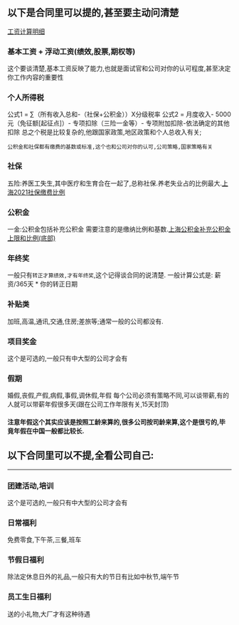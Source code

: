 

## 以下是合同里可以提的,甚至要主动问清楚
[工资计算明细](https://www.xinrenxinshi.com/calculator) 

### 基本工资 + 浮动工资(绩效,股票,期权等)
这个要谈清楚,基本工资反映了能力,也就是面试官和公司对你的认可程度,甚至决定你工作内容的重要性

### 个人所得税
公式1 = ∑（所有收入总和-（社保+公积金））X分级税率
公式2 = 月度收入- 5000元（免征额[起征点]）- 专项扣除（三险一金等）- 专项附加扣除-依法确定的其他扣除
总之个税是比较复杂的,他跟国家政策,地区政策和个人总收入有关;

```公积金和社保都有缴费的基数或标准,这个也和公司对你的认可,公司策略,国家策略有关```

### 社保
五险:养医工失生,其中医疗和生育合在一起了,总称社保.养老失业占的比例最大.[上海2021社保缴费比例](http://www.bbmar.com/zhichang/shebao/1041065.html)

### 公积金
一金:公积金包括补充公积金  需要注意的是缴纳比例和基数.[上海公积金补充公积金上限和比例(底部)](http://www.shgjj.com/html/xxgk/zcfg/gjjgwhgjjzx/albpl/jc/205810.html)

### 年终奖
一般只有```转正才算绩效,才有年终奖```,这个记得谈合同的说清楚. 一般计算公式是: 薪资/365天 * 你的转正日期

### 补贴类
加班,高温,通讯,交通,住房;差旅等;通常一般的公司都没有.

### 项目奖金
这个是可选的,一般只有中大型的公司才会有

### 假期
婚假,丧假,产假,病假,事假,调休假,年假 每个公司必须有策略不同,可以谈带薪,有的人就可以带薪年假很多天(跟在公司工作年限有关,15天封顶)
#### 注意年假这个其实应该是按照工龄来算的,很多公司按司龄来算,这个是很亏的,毕竟年假在中国一般都比较长.

## 以下合同里可以不提,全看公司自己:
--------------------------------------------------------------
### 团建活动,培训
这个是可选的,一般只有中大型的公司才会有

### 日常福利
免费零食,下午茶,三餐,班车

### 节假日福利
除法定休息日外的礼品,一般只有大的节日有比如中秋节,端午节

### 员工生日福利
送的小礼物,大厂才有这种待遇
